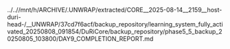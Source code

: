 ../..//mnt/h/ARCHIVE/.UNWRAP/extracted/CORE__2025-08-14__2159__host-duri-head-/__UNWRAP/37cd7f6acf/backup_repository/learning_system_fully_activated_20250808_091854/DuRiCore/backup_repository/phase5_5_backup_20250805_103800/DAY9_COMPLETION_REPORT.md